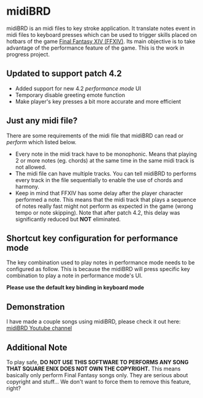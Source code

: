 # midiBRD

midiBRD is an midi files to key stroke application. It translate notes event in midi files to keyboard presses which can be used to trigger skills placed on hotbars of the game [Final Fantasy XIV (FFXIV)](https://www.finalfantasyxiv.com/ "Final Fantasy XIV Homepage"). Its main objective is to take advantage of the performance feature of the game. This is the work in progress project.


## Updated to support patch 4.2
- Added support for new 4.2 _performance mode_ UI
- Temporary disable greeting emote function
- Make player's key presses a bit more accurate and more efficient

## Just any midi file?
There are some requirements of the midi file that midiBRD can read or _perform_ which listed below.
- Every note in the midi track have to be monophonic. Means that playing 2 or more notes (eg. chords) at the same time in the same midi track is not allowed.
- The midi file can have multiple tracks. You can tell midiBRD to performs every track in the file sequentially to enable the use of chords and harmony.
- Keep in mind that FFXIV has some delay after the player character performed a note. This means that the midi track that plays a sequence of notes really fast might not perform as expected in the game (wrong tempo or note skipping). Note that after patch 4.2, this delay was significantly reduced but **NOT** eliminated. 

## Shortcut key configuration for performance mode
The key combination used to play notes in performance mode needs to be configured as follow. This is because the midiBRD will press specific key combination to play a note in performance mode's UI.

**Please use the default key binding in keyboard mode**

## Demonstration
I have made a couple songs using midiBRD, please check it out here:
[midiBRD Youtube channel](https://www.youtube.com/channel/UC8bJVV_JO8bzOjbgcyzBrhQ)

## Additional Note
To play safe, **DO NOT USE THIS SOFTWARE TO PERFORMS ANY SONG THAT SQUARE ENIX DOES NOT OWN THE COPYRIGHT.** This means basically only perform Final Fantasy songs only. They are serious about copyright and stuff... We don't want to force them to remove this feature, right?

